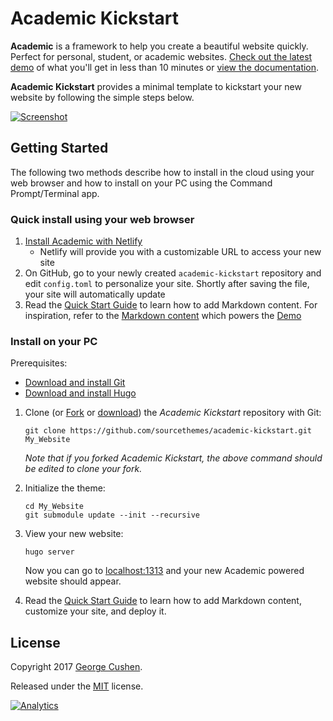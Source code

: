 # Academic Kickstart

**Academic** is a framework to help you create a beautiful website quickly. Perfect for personal, student, or academic websites. [Check out the latest demo](https://themes.gohugo.io/theme/academic/) of what you'll get in less than 10 minutes or [view the documentation](https://sourcethemes.com/academic/docs/).

**Academic Kickstart** provides a minimal template to kickstart your new website by following the simple steps below.

[![Screenshot](https://raw.githubusercontent.com/gcushen/hugo-academic/master/academic.png)](https://github.com/gcushen/hugo-academic/)

## Getting Started

The following two methods describe how to install in the cloud using your web browser and how to install on your PC using the Command Prompt/Terminal app.

### Quick install using your web browser

1. [Install Academic with Netlify](https://app.netlify.com/start/deploy?repository=https://github.com/sourcethemes/academic-kickstart)
    * Netlify will provide you with a customizable URL to access your new site
2. On GitHub, go to your newly created `academic-kickstart` repository and edit `config.toml` to personalize your site. Shortly after saving the file, your site will automatically update
3. Read the [Quick Start Guide](https://sourcethemes.com/academic/docs/) to learn how to add Markdown content. For inspiration, refer to the [Markdown content](https://github.com/gcushen/hugo-academic/tree/master/exampleSite) which powers the [Demo](https://themes.gohugo.io/theme/academic/)

### Install on your PC

Prerequisites:

* [Download and install Git](https://git-scm.com/downloads)
* [Download and install Hugo](https://gohugo.io/getting-started/installing/#quick-install)

1. Clone (or [Fork](https://github.com/sourcethemes/academic-kickstart#fork-destination-box) or [download](https://github.com/sourcethemes/academic-kickstart/archive/master.zip)) the *Academic Kickstart* repository with Git: 

       git clone https://github.com/sourcethemes/academic-kickstart.git My_Website
    
    *Note that if you forked Academic Kickstart, the above command should be edited to clone your fork.*

2. Initialize the theme:

       cd My_Website
       git submodule update --init --recursive

3. View your new website:
      
       hugo server

    Now you can go to [localhost:1313](http://localhost:1313) and your new Academic powered website should appear.
  
4. Read the [Quick Start Guide](https://sourcethemes.com/academic/docs/) to learn how to add Markdown content, customize your site, and deploy it.

## License

Copyright 2017 [George Cushen](https://georgecushen.com).

Released under the [MIT](https://github.com/sourcethemes/academic-kickstart/blob/master/LICENSE.md) license.

[![Analytics](https://ga-beacon.appspot.com/UA-78646709-2/academic-kickstart/readme?pixel)](https://github.com/igrigorik/ga-beacon)
